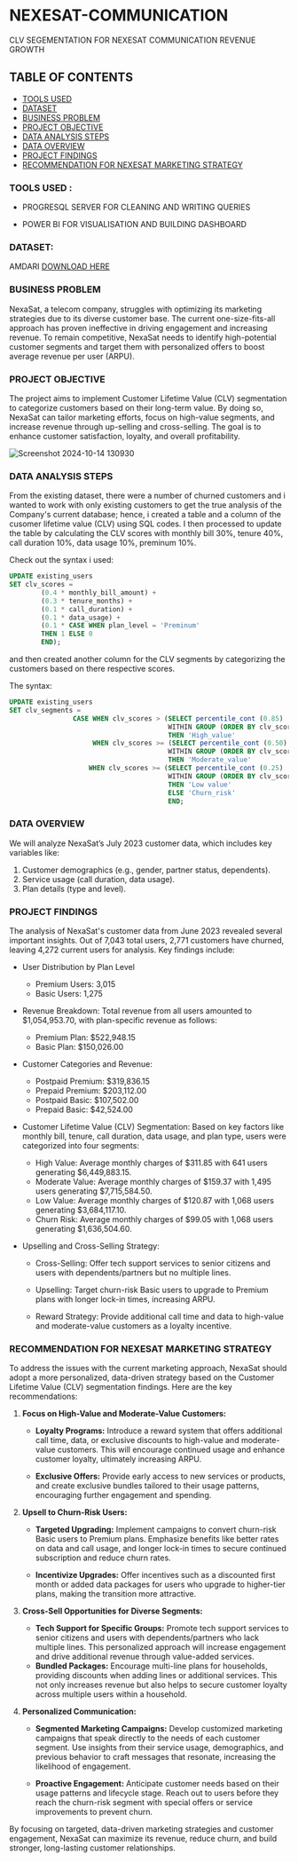 # NEXESAT-COMMUNICATION
CLV SEGEMENTATION FOR NEXESAT COMMUNICATION REVENUE GROWTH


## TABLE OF CONTENTS
 - [TOOLS USED](#tools-used)
 - [DATASET](#dataset)
 - [BUSINESS PROBLEM](#business-problem)
 - [PROJECT OBJECTIVE](#project-objective)
 - [DATA ANALYSIS STEPS](#data-analysis-steps)
 - [DATA OVERVIEW](#data-overview)
 - [PROJECT FINDINGS](#project-findings)
 - [RECOMMENDATION FOR NEXESAT MARKETING STRATEGY](#recommendation-for-nexesat-marketing-strategy)


### TOOLS USED :
- PROGRESQL SERVER FOR CLEANING AND WRITING QUERIES 

- POWER BI FOR VISUALISATION AND BUILDING DASHBOARD

### DATASET:

AMDARI [DOWNLOAD HERE](https://www.amdari.io/projects)

### BUSINESS PROBLEM

NexaSat, a telecom company, struggles with optimizing its marketing strategies due to its diverse customer base. The current one-size-fits-all approach has proven ineffective in driving engagement and increasing revenue. To remain competitive, NexaSat needs to identify high-potential customer segments and target them with personalized offers to boost average revenue per user (ARPU).

### PROJECT OBJECTIVE

The project aims to implement Customer Lifetime Value (CLV) segmentation to categorize customers based on their long-term value. By doing so, NexaSat can tailor marketing efforts, focus on high-value segments, and increase revenue through up-selling and cross-selling. The goal is to enhance customer satisfaction, loyalty, and overall profitability.



![Screenshot 2024-10-14 130930](https://github.com/user-attachments/assets/80e6e84d-d98f-4e55-8eca-c807a4329d7d)




### DATA ANALYSIS STEPS

From the existing dataset, there were a number of churned customers and i wanted to work with only existing customers to get the true analysis of the Company's current database; 
hence, i created a table and a column of the cusomer lifetime value (CLV) using SQL codes. 
I then processed to update the table by  calculating the CLV scores with monthly bill 30%, tenure 40%, call duration 10%, data usage 10%, preminum 10%. 

Check out the syntax i used:

```SQL
UPDATE existing_users
SET clv_scores =
		(0.4 * monthly_bill_amount) +
		(0.3 * tenure_months) +
		(0.1 * call_duration) +
		(0.1 * data_usage) +
		(0.1 * CASE WHEN plan_level = 'Preminum'
		THEN 1 ELSE 0
		END);
 ```

and then created another column for the CLV segments by categorizing  the customers based on there respective scores.

The syntax:
```SQL
UPDATE existing_users
SET clv_segments =
				CASE WHEN clv_scores > (SELECT percentile_cont (0.85)
										WITHIN GROUP (ORDER BY clv_scores)FROM existing_users)
										THEN 'High_value'
					 WHEN clv_scores >= (SELECT percentile_cont (0.50)
										WITHIN GROUP (ORDER BY clv_scores)FROM existing_users)
										THEN 'Moderate_value'
					WHEN clv_scores >= (SELECT percentile_cont (0.25)
										WITHIN GROUP (ORDER BY clv_scores)FROM existing_users)
										THEN 'Low value'
										ELSE 'Churn_risk'
										END;
```

### DATA OVERVIEW

We will analyze NexaSat’s July 2023 customer data, which includes key variables like:
 
 1. Customer demographics (e.g., gender, partner status, dependents).
 2. Service usage (call duration, data usage).
 3. Plan details (type and level).

### PROJECT FINDINGS

The analysis of NexaSat's customer data from June 2023 revealed several important insights. Out of 7,043 total users, 2,771 customers have churned, leaving 4,272 current users for analysis. Key findings include:
  - User Distribution by Plan Level
     -  Premium Users: 3,015
     - Basic Users: 1,275
  - Revenue Breakdown:
    Total revenue from all users amounted to $1,054,953.70, with plan-specific revenue as follows:
     - Premium Plan: $522,948.15
     - Basic Plan: $150,026.00
  - Customer Categories and Revenue:
    - Postpaid Premium: $319,836.15
    - Prepaid Premium: $203,112.00
    - Postpaid Basic: $107,502.00
    - Prepaid Basic: $42,524.00
  - Customer Lifetime Value (CLV) Segmentation: Based on key factors like monthly bill, tenure, call duration, data usage, and plan type, users were categorized into four segments:
    - High Value: Average monthly charges of $311.85 with 641 users generating $6,449,883.15.
    - Moderate Value: Average monthly charges of $159.37 with 1,495 users generating $7,715,584.50.
    - Low Value: Average monthly charges of $120.87 with 1,068 users generating $3,684,117.10.
    - Churn Risk: Average monthly charges of $99.05 with 1,068 users generating $1,636,504.60.
  -  Upselling and Cross-Selling Strategy:

     - Cross-Selling: Offer tech support services to senior citizens and users with dependents/partners but no multiple lines.

     - Upselling: Target churn-risk Basic users to upgrade to Premium plans with longer lock-in times, increasing ARPU.

     - Reward Strategy: Provide additional call time and data to high-value and moderate-value customers as a loyalty incentive.

 ### RECOMMENDATION FOR NEXESAT MARKETING STRATEGY

 To address the issues with the current marketing approach, NexaSat should adopt a more personalized, data-driven strategy based on the Customer Lifetime Value (CLV) segmentation findings. Here are the key 
 recommendations:

  1. **Focus on High-Value and Moderate-Value Customers:**

     - **Loyalty Programs:** Introduce a reward system that offers additional call time, data, or exclusive discounts to high-value and moderate-value customers. This will encourage continued usage and enhance 
        customer loyalty, ultimately increasing ARPU.

     - **Exclusive Offers:** Provide early access to new services or products, and create exclusive bundles tailored to their usage patterns, encouraging further engagement and spending.

  2. **Upsell to Churn-Risk Users:**

     - **Targeted Upgrading:** Implement campaigns to convert churn-risk Basic users to Premium plans. Emphasize benefits like better rates on data and call usage, and longer lock-in times to secure continued 
        subscription and reduce churn rates.

     - **Incentivize Upgrades:** Offer incentives such as a discounted first month or added data packages for users who upgrade to higher-tier plans, making the transition more attractive.

  3. **Cross-Sell Opportunities for Diverse Segments:**
     - **Tech Support for Specific Groups:** Promote tech support services to senior citizens and users with dependents/partners who lack multiple lines. This personalized approach will increase engagement and 
         drive additional revenue through value-added services.
     - **Bundled Packages:** Encourage multi-line plans for households, providing discounts when adding lines or additional services. This not only increases revenue but also helps to secure customer loyalty 
         across multiple users within a household.

  4. **Personalized Communication:**

     - **Segmented Marketing Campaigns:** Develop customized marketing campaigns that speak directly to the needs of each customer segment. Use insights from their service usage, demographics, and previous 
         behavior to craft messages that resonate, increasing the likelihood of engagement.

     - **Proactive Engagement:** Anticipate customer needs based on their usage patterns and lifecycle stage. Reach out to users before they reach the churn-risk segment with special offers or service 
        improvements to prevent churn.

   By focusing on targeted, data-driven marketing strategies and customer engagement, NexaSat can maximize its revenue, reduce churn, and build stronger, long-lasting customer relationships.


 
    

  




